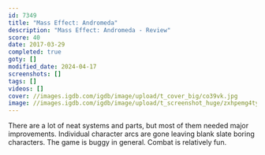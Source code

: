 ```yaml
---
id: 7349
title: "Mass Effect: Andromeda"
description: "Mass Effect: Andromeda - Review"
score: 40
date: 2017-03-29
completed: true
goty: []
modified_date: 2024-04-17
screenshots: []
tags: []
videos: []
cover: //images.igdb.com/igdb/image/upload/t_cover_big/co39vk.jpg
image: //images.igdb.com/igdb/image/upload/t_screenshot_huge/zxhpemg4tyhgrce1lgne.jpg
---
```

There are a lot of neat systems and parts, but most of them needed major improvements. Individual character arcs are gone leaving blank slate boring characters. The game is buggy in general. Combat is relatively fun.